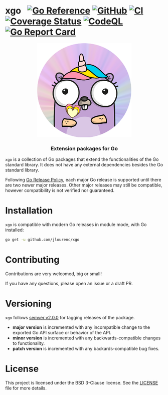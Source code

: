 # xgo &nbsp; [![Go Reference](https://pkg.go.dev/badge/github.com/jlourenc/xgo.svg)](https://pkg.go.dev/github.com/jlourenc/xgo) [![GitHub](https://img.shields.io/github/license/jlourenc/xgo)](https://github.com/jlourenc/xgo/blob/main/LICENSE) [![CI](https://github.com/jlourenc/xgo/actions/workflows/ci.yaml/badge.svg?branch=main)](https://github.com/jlourenc/xgo/actions/workflows/ci.yaml) [![Coverage Status](https://coveralls.io/repos/github/jlourenc/xgo/badge.svg?branch=main&service=github)](https://coveralls.io/github/jlourenc/xgo?branch=main) [![CodeQL](https://github.com/jlourenc/xgo/actions/workflows/codeql.yaml/badge.svg?branch=main)](https://github.com/jlourenc/xgo/actions/workflows/codeql.yaml) [![Go Report Card](https://goreportcard.com/badge/github.com/jlourenc/xgo)](https://goreportcard.com/report/github.com/jlourenc/xgo)

<p align="center">
  <img alt="xgo logo" src="xgo.png" height="300" />
  <h3 align="center">Extension packages for Go</h3>
</p>

`xgo` is a collection of Go packages that extend the functionalities of the Go standard library. It does not have any external dependencies besides the Go standard library.

Following [Go Release Policy](https://go.dev/doc/devel/release), each major Go release is supported until there are two newer major releases.
Other major releases may still be compatible, however compatibility is not verified nor guaranteed.

# Installation

`xgo` is compatible with modern Go releases in module mode, with Go installed:

```zsh
go get -u github.com/jlourenc/xgo
```

# Contributing

Contributions are very welcomed, big or small!

If you have any questions, please open an issue or a draft PR.

# Versioning

`xgo` follows [semver v2.0.0](https://semver.org/spec/v2.0.0.html) for tagging releases of the package.

* **major version** is incremented with any incompatible change to the exported Go API surface or behavior of the API.
* **minor version** is incremented with any backwards-compatible changes to functionality.
* **patch version** is incremented with any backards-compatible bug fixes.

# License

This project is licensed under the BSD 3-Clause license. See the [LICENSE](/LICENSE) file for more details.
